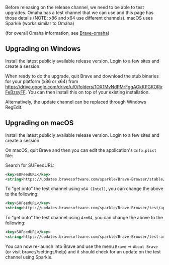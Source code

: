 Before releasing on the release channel, we need to be able to test upgrades. Omaha has a test channel that we can use and this page has those details (NOTE: x86 and x64 use different channels). macOS uses Sparkle (works similar to Omaha) 

(for overall Omaha information, see [Brave-omaha](https://github.com/brave/brave-browser/wiki/Brave-omaha))

## Upgrading on Windows
Install the latest publicly available release version. Login to a few sites and create a session.

When ready to do the upgrade, quit Brave and download the stub binaries for your platform (x86 or x64) from https://drive.google.com/drive/u/0/folders/1OX1MvNdPMrFggAOkKPGKORjrFeBzsyFF. You can then install this on top of your existing installation.

Alternatively, the update channel can be replaced through Windows RegEdit.

## Upgrading on macOS
Install the latest publicly available release version. Login to a few sites and create a session.

On macOS, quit Brave and then you can edit the application's `Info.plist` file:

Search for SUFeedURL:
```xml
<key>SUFeedURL</key>
<string>https://updates.bravesoftware.com/sparkle/Brave-Browser/stable/appcast.xml</string>
```

To "get onto" the test channel using `x64 (Intel)`, you can change the above to the following:
```xml
<key>SUFeedURL</key>
<string>https://updates.bravesoftware.com/sparkle/Brave-Browser/test/appcast.xml</string>
```

To "get onto" the test channel using `Arm64`, you can change the above to the following:
```xml
<key>SUFeedURL</key>
<string>https://updates.bravesoftware.com/sparkle/Brave-Browser/test-arm64/appcast.xml</string>
```

You can now re-launch into Brave and use the menu `Brave` => `About Brave` (or visit brave://settings/help) and it should check for an update on the test channel using Sparkle.